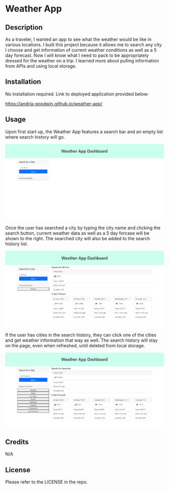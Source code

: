 # Weather App

## Description

As a traveler, I wanted an app to see what the weather would be like in various locations. I built this project because it allows me to search any city I choose and get information of current weather conditions as well as a 5 day forecast. Now I will know what I need to pack to be appropriately dressed for the weather on a trip. I learned more about pulling information from APIs and using local storage.

## Installation

No installation required. Link to deployed application provided below:

https://andria-goodwin.github.io/weather-app/

## Usage

Upon first start up, the Weather App features a search bar and an empty list where search history will go.

![Weather App home page](assets/images/AG-weather-app.png)

Once the user has searched a city by typing the city name and clicking the search button, current weather data as well as a 5 day forcase will be shown to the right. The searched city will also be added to the search history list.

![Weather App with data shown](assets/images/AG-weather.png)

If the user has cities in the search history, they can click one of the cities and get weather information that way as well. The search history will stay on the page, even when refreshed, until deleted from local storage.

![Weather App search history example](assets/images/AG-search-history.png)

## Credits

N/A

## License

Please refer to the LICENSE in the repo.
